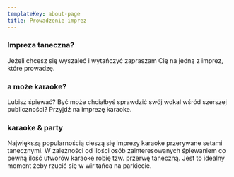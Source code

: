 ```yaml
---
templateKey: about-page
title: Prowadzenie imprez
---
```

### Impreza taneczna?

Jeżeli chcesz się wyszaleć i wytańczyć zapraszam Cię na jedną z imprez, które prowadzę.

### a może karaoke?

Lubisz śpiewać? Być może chciałbyś sprawdzić swój wokal wśród szerszej publiczności? Przyjdź na imprezę karaoke.

### karaoke & party

Największą popularnością cieszą się imprezy karaoke przerywane setami tanecznymi. W zależności od ilości osób zainteresowanych śpiewaniem co pewną ilość utworów karaoke robię tzw. przerwę taneczną. Jest to idealny moment żeby rzucić się w wir tańca na parkiecie.
